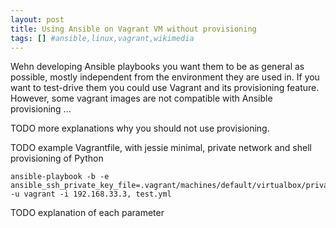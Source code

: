 ```yaml
---
layout: post
title: Using Ansible on Vagrant VM without provisioning
tags: [] #ansible,linux,vagrant,wikimedia
---
```

Wehn developing Ansible playbooks you want them to be as general as possible, mostly independent from the environment they are used in. If you want to test-drive them you could use Vagrant and its provisioning feature. However, some vagrant images are not compatible with Ansible provisioning ...

TODO more explanations why you should not use provisioning.

TODO example Vagrantfile, with jessie minimal, private network and shell provisioning of Python

    ansible-playbook -b -e ansible_ssh_private_key_file=.vagrant/machines/default/virtualbox/private_key -u vagrant -i 192.168.33.3, test.yml

TODO explanation of each parameter

